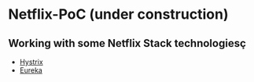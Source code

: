 # Netflix-PoC (under construction)

## Working with some Netflix Stack technologiesç

* [Hystrix](https://github.com/costacarol/Netflix-PoC/tree/main/HystrixExamples/hystrix_fallback-poc)
* [Eureka](https://github.com/costacarol/Netflix-PoC/tree/main/EurekaExamples)


